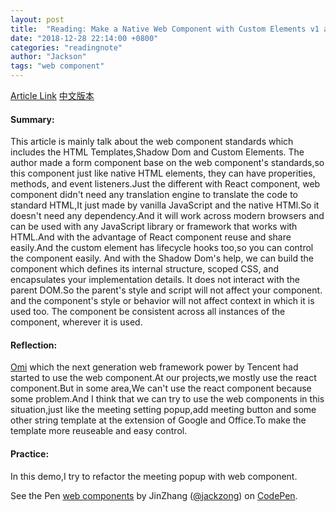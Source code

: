 ```yaml
---
layout: post
title:  "Reading: Make a Native Web Component with Custom Elements v1 and Shadow DOM v1"
date: "2018-12-28 22:14:00 +0800"
categories: "readingnote"
author: "Jackson"
tags: "web component"
---
```


[Article Link](https://bendyworks.com/blog/native-web-components)
[中文版本](https://zhuanlan.zhihu.com/p/52802048)

#### Summary:
This article is mainly talk about the web component standards which includes the HTML Templates,Shadow Dom and Custom Elements.
The author made a form component base on the web component's standards,so this component just like native HTML elements, they can have properities, methods, and event listeners.Just the different with React component, web component didn't need any translation engine to translate the code to standard HTML,It just made by vanilla JavaScript and the native HTMl.So it doesn't need any dependency.And it will work across modern browsers and can be used with any JavaScript library or framework that works with HTML.And with the advantage of React component reuse and share easily.And the custom element has lifecycle hooks too,so you can control the component easily.
And with the Shadow Dom's help, we can build the component which defines its internal structure, scoped CSS, and encapsulates your implementation details. It does not interact with the parent DOM.So the parent's style and script will not affect your component. and the component's style or behavior will not affect context in which it is used too. The component be consistent across all instances of the component, wherever it is used.

#### Reflection:
[Omi](https://github.com/Tencent/omi) which the next generation web framework power by Tencent had started to use the web component.At our projects,we mostly use the react component.But in some area,We can't use the react component because some problem.And I think that we can try to use the web components in this situation,just like the meeting setting popup,add meeting button and some other string template at the extension of Google and Office.To make the template more reuseable and easy control.

#### Practice:
In this demo,I try to refactor the meeting popup with web component.
<p data-height="365" data-theme-id="0" data-slug-hash="QzvRMN" data-default-tab="js,result" data-user="jackzong" data-pen-title="web components" class="codepen">See the Pen <a href="https://codepen.io/jackzong/pen/QzvRMN/">web components</a> by JinZhang (<a href="https://codepen.io/jackzong">@jackzong</a>) on <a href="https://codepen.io">CodePen</a>.</p>
<script async src="https://static.codepen.io/assets/embed/ei.js"></script>
